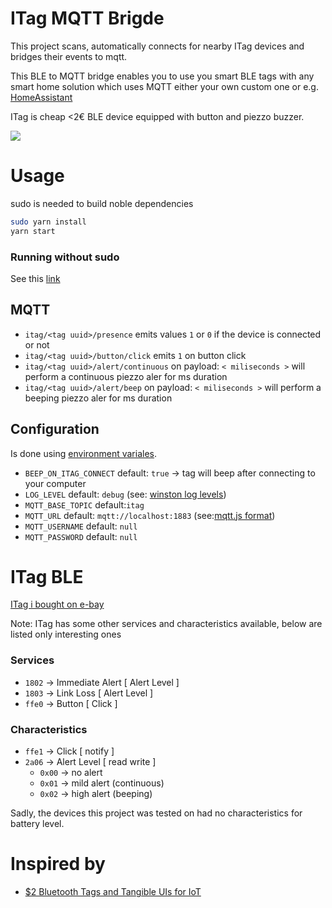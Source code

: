 # ITag MQTT Brigde

This project scans, automatically connects for nearby ITag devices and bridges their events to mqtt. 

This BLE to MQTT bridge enables you to use you smart BLE tags with any smart home solution which uses MQTT either your own custom one or e.g. [HomeAssistant](https://home-assistant.io/)

ITag is cheap <2€ BLE device equipped with button and piezzo buzzer. 

![](https://b4x-4c17.kxcdn.com/android/forum/data/attachments/36/36648-d31cf449cc2701c04a8b41e606ed0f19.jpg)

# Usage 
sudo is needed to build noble dependencies
``` bash
sudo yarn install 
yarn start
```
### Running without sudo  
See this [link](https://github.com/sandeepmistry/noble#running-without-rootsudo) 

## MQTT
- `itag/<tag uuid>/presence` emits values `1` or `0` if the device is connected or not
- `itag/<tag uuid>/button/click` emits `1` on button click
- `itag/<tag uuid>/alert/continuous` on payload: `< miliseconds >`  will perform a continuous piezzo aler for ms duration  
- `itag/<tag uuid>/alert/beep` on payload: `< miliseconds >` will perform a beeping piezzo aler for ms duration  

 
## Configuration 
Is done using [environment variales](https://en.wikipedia.org/wiki/Environment_variable`).
- `BEEP_ON_ITAG_CONNECT` default: `true` -> tag will beep after connecting to your computer
- `LOG_LEVEL` default: `debug` (see: [winston log levels](https://github.com/winstonjs/winston#logging-levels))
- `MQTT_BASE_TOPIC` default:`itag` 
- `MQTT_URL` default: `mqtt://localhost:1883` (see:[mqtt.js format](https://www.npmjs.com/package/mqtt#mqttconnecturl-options))
- `MQTT_USERNAME` default: `null`
- `MQTT_PASSWORD` default: `null`

# ITag BLE 
[ITag i bought on e-bay](http://www.ebay.com/itm/Hot-Cute-Tag-Tracker-Bag-Pet-Child-Wallet-Key-Finder-Bluetooth-GPS-Locator-Alarm/291963199014?ssPageName=STRK%3AMEBIDX%3AIT&var=590957204833&_trksid=p2057872.m2749.l2649)

Note: ITag has some other services and characteristics available, below are listed only interesting ones

### Services
- `1802` -> Immediate Alert [ Alert Level ]
- `1803` -> Link Loss [ Alert Level ]
- `ffe0` -> Button [ Click ]

### Characteristics
- `ffe1` -> Click [ notify ]
- `2a06` -> Alert Level [ read write ]
    - `0x00` -> no alert
    - `0x01` -> mild alert (continuous)
    - `0x02` -> high alert (beeping)

Sadly, the devices this project was tested on had no characteristics for battery level.

# Inspired by 
- [$2 Bluetooth Tags and Tangible UIs for IoT](https://medium.com/@monkeytypewritr/2-bluetooth-tags-and-tangible-uis-for-iot-47599869a7fb)